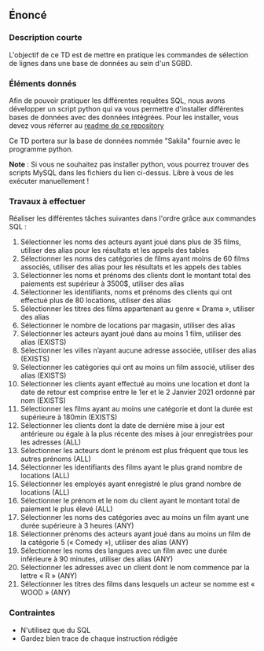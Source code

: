 ## Énoncé

### Description courte

L'objectif de ce TD est de mettre en pratique les commandes de sélection de lignes dans une base de données au sein d'un SGBD.

### Éléments donnés 

Afin de pouvoir pratiquer les différentes requêtes SQL, nous avons développer un script python qui va vous permettre d'installer différentes bases de données avec des données intégrées. Pour les installer, vous devez vous réferrer au <a href="https://github.com/Microleadoff/database-installer-py" title="repository du code python d'installation des bases de données" target="_blank">readme de ce repository</a>

Ce TD portera sur la base de données nommée "Sakila" fournie avec le programme python.

**Note** : Si vous ne souhaitez pas installer python, vous pourrez trouver des scripts MySQL dans les fichiers du lien ci-dessus. Libre à vous de les exécuter manuellement !

### Travaux à effectuer

Réaliser les différentes tâches suivantes dans l'ordre grâce aux commandes SQL :

1. Sélectionner les noms des acteurs ayant joué dans plus de 35 films, utiliser des alias pour les résultats et les appels des tables 
2. Sélectionner les noms des catégories de films ayant moins de 60 films associés, utiliser des alias pour les résultats et les appels des tables
3. Sélectionner les noms et prénoms des clients dont le montant total des paiements est supérieur à 3500$, utiliser des alias
4. Sélectionner les identifiants, noms et prénoms des clients qui ont effectué plus de 80 locations, utiliser des alias
5. Sélectionner les titres des films appartenant au genre « Drama », utiliser des alias
6. Sélectionner le nombre de locations par magasin, utiliser des alias
7. Sélectionner les acteurs ayant joué dans au moins 1 film, utiliser des alias (EXISTS)
8. Sélectionner les villes n’ayant aucune adresse associée, utiliser des alias (EXISTS)
9. Sélectionner les catégories qui ont au moins un film associé, utiliser des alias (EXISTS)
10. Sélectionner les clients ayant effectué au moins une location et dont la date de retour est comprise entre le 1er et le 2 Janvier 2021 ordonné par nom (EXISTS)
11. Sélectionner les films ayant au moins une catégorie et dont la durée est supérieure à 180min (EXISTS)
12. Sélectionner les clients dont la date de dernière mise à jour est antérieure ou égale à la plus récente des mises à jour enregistrées pour les adresses (ALL)
13. Sélectionner les acteurs dont le prénom est plus fréquent que tous les autres prénoms (ALL)
14. Sélectionner les identifiants des films ayant le plus grand nombre de locations (ALL)
15. Sélectionner les employés ayant enregistré le plus grand nombre de locations (ALL)
16. Sélectionner le prénom et le nom du client ayant le montant total de paiement le plus élevé (ALL)
17. Sélectionner les noms des catégories avec au moins un film ayant une durée supérieure à 3 heures (ANY)
18. Sélectionner prénoms des acteurs ayant joué dans au moins un film de la catégorie 5 (« Comedy »), utiliser des alias (ANY)
19. Sélectionner les noms des langues avec un film avec une durée inférieure à 90 minutes, utiliser des alias (ANY)
20. Sélectionner les adresses avec un client dont le nom commence par la lettre « R » (ANY)
21. Sélectionner les titres des films dans lesquels un acteur se nomme est « WOOD » (ANY)

### Contraintes

- N'utilisez que du SQL
- Gardez bien trace de chaque instruction rédigée